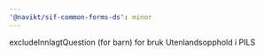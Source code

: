 ```yaml
---
'@navikt/sif-common-forms-ds': minor
---
```


excludeInnlagtQuestion (for barn) for bruk Utenlandsopphold i PILS

